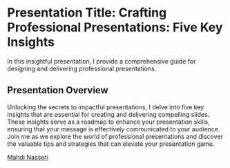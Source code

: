 # Presentation Title: Crafting Professional Presentations: Five Key Insights

In this insightful presentation, I provide a comprehensive guide for designing and delivering professional presentations.

## Presentation Overview
Unlocking the secrets to impactful presentations, I delve into five key insights that are essential for creating and delivering compelling slides. These insights serve as a roadmap to enhance your presentation skills, ensuring that your message is effectively communicated to your audience. Join me as we explore the world of professional presentations and discover the valuable tips and strategies that can elevate your presentation game.


[Mahdi Nasseri](mailto:mahdi.nasseri@gmail.com)
